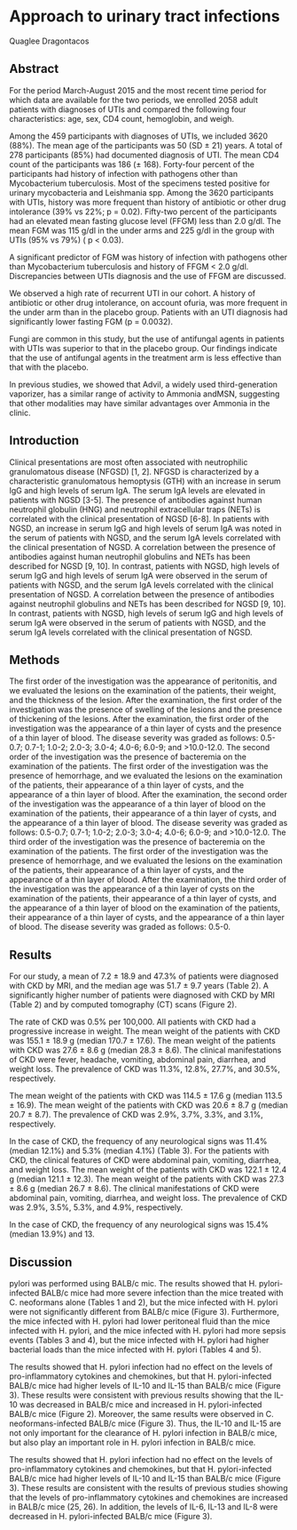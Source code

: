 # Approach to urinary tract infections
Quaglee Dragontacos


## Abstract
For the period March-August 2015 and the most recent time period for which data are available for the two periods, we enrolled 2058 adult patients with diagnoses of UTIs and compared the following four characteristics: age, sex, CD4 count, hemoglobin, and weigh.

Among the 459 participants with diagnoses of UTIs, we included 3620 (88%). The mean age of the participants was 50 (SD ± 21) years. A total of 278 participants (85%) had documented diagnosis of UTI. The mean CD4 count of the participants was 186 (± 168). Forty-four percent of the participants had history of infection with pathogens other than Mycobacterium tuberculosis. Most of the specimens tested positive for urinary mycobacteria and Leishmania spp. Among the 3620 participants with UTIs, history was more frequent than history of antibiotic or other drug intolerance (39% vs 22%; p = 0.02). Fifty-two percent of the participants had an elevated mean fasting glucose level (FFGM) less than 2.0 g/dl. The mean FGM was 115 g/dl in the under arms and 225 g/dl in the group with UTIs (95% vs 79%) ( p < 0.03).

A significant predictor of FGM was history of infection with pathogens other than Mycobacterium tuberculosis and history of FFGM < 2.0 g/dl. Discrepancies between UTIs diagnosis and the use of FFGM are discussed.

We observed a high rate of recurrent UTI in our cohort. A history of antibiotic or other drug intolerance, on account ofuria, was more frequent in the under arm than in the placebo group. Patients with an UTI diagnosis had significantly lower fasting FGM (p = 0.0032).

Fungi are common in this study, but the use of antifungal agents in patients with UTIs was superior to that in the placebo group. Our findings indicate that the use of antifungal agents in the treatment arm is less effective than that with the placebo.

In previous studies, we showed that Advil, a widely used third-generation vaporizer, has a similar range of activity to Ammonia andMSN, suggesting that other modalities may have similar advantages over Ammonia in the clinic.


## Introduction
Clinical presentations are most often associated with neutrophilic granulomatous disease (NFGSD) [1, 2]. NFGSD is characterized by a characteristic granulomatous hemoptysis (GTH) with an increase in serum IgG and high levels of serum IgA. The serum IgA levels are elevated in patients with NGSD [3-5]. The presence of antibodies against human neutrophil globulin (HNG) and neutrophil extracellular traps (NETs) is correlated with the clinical presentation of NGSD [6-8]. In patients with NGSD, an increase in serum IgG and high levels of serum IgA was noted in the serum of patients with NGSD, and the serum IgA levels correlated with the clinical presentation of NGSD. A correlation between the presence of antibodies against human neutrophil globulins and NETs has been described for NGSD [9, 10]. In contrast, patients with NGSD, high levels of serum IgG and high levels of serum IgA were observed in the serum of patients with NGSD, and the serum IgA levels correlated with the clinical presentation of NGSD. A correlation between the presence of antibodies against neutrophil globulins and NETs has been described for NGSD [9, 10]. In contrast, patients with NGSD, high levels of serum IgG and high levels of serum IgA were observed in the serum of patients with NGSD, and the serum IgA levels correlated with the clinical presentation of NGSD.


## Methods
The first order of the investigation was the appearance of peritonitis, and we evaluated the lesions on the examination of the patients, their weight, and the thickness of the lesion. After the examination, the first order of the investigation was the presence of swelling of the lesions and the presence of thickening of the lesions. After the examination, the first order of the investigation was the appearance of a thin layer of cysts and the presence of a thin layer of blood. The disease severity was graded as follows: 0.5-0.7; 0.7-1; 1.0-2; 2.0-3; 3.0-4; 4.0-6; 6.0-9; and >10.0-12.0. The second order of the investigation was the presence of bacteremia on the examination of the patients. The first order of the investigation was the presence of hemorrhage, and we evaluated the lesions on the examination of the patients, their appearance of a thin layer of cysts, and the appearance of a thin layer of blood. After the examination, the second order of the investigation was the appearance of a thin layer of blood on the examination of the patients, their appearance of a thin layer of cysts, and the appearance of a thin layer of blood. The disease severity was graded as follows: 0.5-0.7; 0.7-1; 1.0-2; 2.0-3; 3.0-4; 4.0-6; 6.0-9; and >10.0-12.0. The third order of the investigation was the presence of bacteremia on the examination of the patients. The first order of the investigation was the presence of hemorrhage, and we evaluated the lesions on the examination of the patients, their appearance of a thin layer of cysts, and the appearance of a thin layer of blood. After the examination, the third order of the investigation was the appearance of a thin layer of cysts on the examination of the patients, their appearance of a thin layer of cysts, and the appearance of a thin layer of blood on the examination of the patients, their appearance of a thin layer of cysts, and the appearance of a thin layer of blood. The disease severity was graded as follows: 0.5-0.


## Results
For our study, a mean of 7.2 ± 18.9 and 47.3% of patients were diagnosed with CKD by MRI, and the median age was 51.7 ± 9.7 years (Table 2). A significantly higher number of patients were diagnosed with CKD by MRI (Table 2) and by computed tomography (CT) scans (Figure 2).

The rate of CKD was 0.5% per 100,000. All patients with CKD had a progressive increase in weight. The mean weight of the patients with CKD was 155.1 ± 18.9 g (median 170.7 ± 17.6). The mean weight of the patients with CKD was 27.6 ± 8.6 g (median 28.3 ± 8.6). The clinical manifestations of CKD were fever, headache, vomiting, abdominal pain, diarrhea, and weight loss. The prevalence of CKD was 11.3%, 12.8%, 27.7%, and 30.5%, respectively.

The mean weight of the patients with CKD was 114.5 ± 17.6 g (median 113.5 ± 16.9). The mean weight of the patients with CKD was 20.6 ± 8.7 g (median 20.7 ± 8.7). The prevalence of CKD was 2.9%, 3.7%, 3.3%, and 3.1%, respectively.

In the case of CKD, the frequency of any neurological signs was 11.4% (median 12.1%) and 5.3% (median 4.1%) (Table 3). For the patients with CKD, the clinical features of CKD were abdominal pain, vomiting, diarrhea, and weight loss. The mean weight of the patients with CKD was 122.1 ± 12.4 g (median 121.1 ± 12.3). The mean weight of the patients with CKD was 27.3 ± 8.6 g (median 26.7 ± 8.6). The clinical manifestations of CKD were abdominal pain, vomiting, diarrhea, and weight loss. The prevalence of CKD was 2.9%, 3.5%, 5.3%, and 4.9%, respectively.

In the case of CKD, the frequency of any neurological signs was 15.4% (median 13.9%) and 13.


## Discussion
pylori was performed using BALB/c mic. The results showed that H. pylori-infected BALB/c mice had more severe infection than the mice treated with C. neoformans alone (Tables 1 and 2), but the mice infected with H. pylori were not significantly different from BALB/c mice (Figure 3). Furthermore, the mice infected with H. pylori had lower peritoneal fluid than the mice infected with H. pylori, and the mice infected with H. pylori had more sepsis events (Tables 3 and 4), but the mice infected with H. pylori had higher bacterial loads than the mice infected with H. pylori (Tables 4 and 5).

The results showed that H. pylori infection had no effect on the levels of pro-inflammatory cytokines and chemokines, but that H. pylori-infected BALB/c mice had higher levels of IL-10 and IL-15 than BALB/c mice (Figure 3). These results were consistent with previous results showing that the IL-10 was decreased in BALB/c mice and increased in H. pylori-infected BALB/c mice (Figure 2). Moreover, the same results were observed in C. neoformans-infected BALB/c mice (Figure 3). Thus, the IL-10 and IL-15 are not only important for the clearance of H. pylori infection in BALB/c mice, but also play an important role in H. pylori infection in BALB/c mice.

The results showed that H. pylori infection had no effect on the levels of pro-inflammatory cytokines and chemokines, but that H. pylori-infected BALB/c mice had higher levels of IL-10 and IL-15 than BALB/c mice (Figure 3). These results are consistent with the results of previous studies showing that the levels of pro-inflammatory cytokines and chemokines are increased in BALB/c mice (25, 26). In addition, the levels of IL-6, IL-13 and IL-8 were decreased in H. pylori-infected BALB/c mice (Figure 3).
